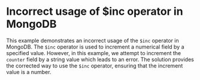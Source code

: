 # Incorrect usage of $inc operator in MongoDB
This example demonstrates an incorrect usage of the `$inc` operator in MongoDB.  The `$inc` operator is used to increment a numerical field by a specified value. However, in this example, we attempt to increment the `counter` field by a string value which leads to an error.
The solution provides the corrected way to use the `$inc` operator, ensuring that the increment value is a number.
